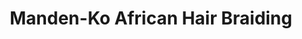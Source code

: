 ---
title: "Manden-Ko African Hair Braiding"
url: /detroit/manden-ko-african-hair-braiding/
shop: hairdresser
---